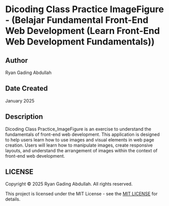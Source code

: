 # Dicoding Class Practice ImageFigure - (Belajar Fundamental Front-End Web Development (Learn Front-End Web Development Fundamentals))

## Author

Ryan Gading Abdullah

## Date Created

January 2025

## Description

Dicoding Class Practice_ImageFigure is an exercise to understand the fundamentals of front-end web development. This application is designed to help users learn how to use images and visual elements in web page creation. Users will learn how to manipulate images, create responsive layouts, and understand the arrangement of images within the context of front-end web development.

## LICENSE

Copyright &copy; 2025 Ryan Gading Abdullah. All rights reserved.

This project is licensed under the MIT License - see the [MIT LICENSE](LICENSE) for details.
